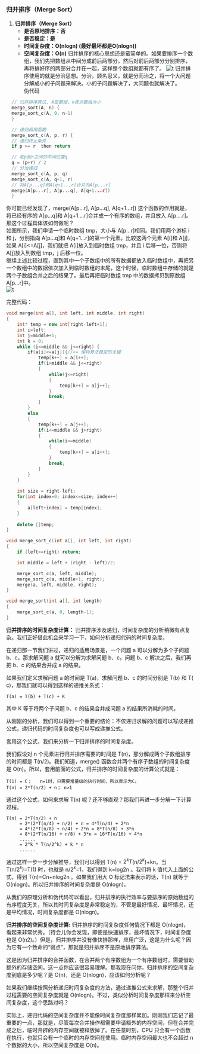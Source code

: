 ### 归并排序（Merge Sort）
1. **归并排序（Merge Sort）**
   * **是否原地排序：否**
   * **是否稳定：是**
   * **时间复杂度：O(nlogn) (最好最坏都是O(nlogn))**
   * **空间复杂度：O(n)**
  归并排序的核心思想还是蛮简单的。如果要排序一个数组，我们先把数组从中间分成前后两部分，然后对前后两部分分别排序，再将排好序的两部分合并在一起，这样整个数组就都有序了。
  ![t](https://static001.geekbang.org/resource/image/db/2b/db7f892d3355ef74da9cd64aa926dc2b.jpg)
  归并排序使用的就是分治思想。分治，顾名思义，就是分而治之，将一个大问题分解成小的子问题来解决。小的子问题解决了，大问题也就解决了。  
  伪代码
  ```c++
    // 归并排序算法, A是数组，n表示数组大小
    merge_sort(A, n) {
    merge_sort_c(A, 0, n-1)
    }

    // 递归调用函数
    merge_sort_c(A, p, r) {
    // 递归终止条件
    if p >= r  then return

    // 取p到r之间的中间位置q
    q = (p+r) / 2
    // 分治递归
    merge_sort_c(A, p, q)
    merge_sort_c(A, q+1, r)
    // 将A[p...q]和A[q+1...r]合并为A[p...r]
    merge(A[p...r], A[p...q], A[q+1...r])
    }
  ```
  你可能已经发现了，merge(A[p...r], A[p...q], A[q+1...r]) 这个函数的作用就是，将已经有序的 A[p...q]和 A[q+1....r]合并成一个有序的数组，并且放入 A[p....r]。那这个过程具体该如何做呢？  
  如图所示，我们申请一个临时数组 tmp，大小与 A[p...r]相同。我们用两个游标 i 和 j，分别指向 A[p...q]和 A[q+1...r]的第一个元素。比较这两个元素 A[i]和 A[j]，如果 A[i]<=A[j]，我们就把 A[i]放入到临时数组 tmp，并且 i 后移一位，否则将 A[j]放入到数组 tmp，j 后移一位。  
  继续上述比较过程，直到其中一个子数组中的所有数据都放入临时数组中，再把另一个数组中的数据依次加入到临时数组的末尾，这个时候，临时数组中存储的就是两个子数组合并之后的结果了。最后再把临时数组 tmp 中的数据拷贝到原数组 A[p...r]中。  
  ![t](https://static001.geekbang.org/resource/image/95/2f/95897ade4f7ad5d10af057b1d144a22f.jpg)
  
  
  完整代码：
  ```c++
  void merge(int a[], int left, int middle, int right)
  {
      int* temp = new int[right-left+1];
      int i=left;
      int j=middle+1;
      int k = 0;
      while (i<=middle && j<=right) {
          if(a[i]<=a[j]){//<= 保持算法稳定的关键
              temp[k++] = a[i++];
              if(i>middle && j<=right)
              {
                  while(j<=right)
                  {
                      temp[k++] = a[j++];
                  }
                  break;
              }
          }
          else
          {
              temp[k++] = a[j++];
              if(i<=middle && j>right)
              {
                  while(i<=middle)
                  {
                      temp[k++] = a[i++];
                  }
                  break;
              }
          }
      }
      
      int size = right-left;
      for(int index=0; index<=size; index++)
      {
          a[left+index] = temp[index];
      }
      
      delete []temp;
  }

  void merge_sort_c(int a[], int left, int right)
  {
      if (left>=right) return;

      int middle = left + (right - left)/2;

      merge_sort_c(a, left, middle);
      merge_sort_c(a, middle+1, right);
      merge(a, left, middle, right);
  }

  void merge_sort(int a[], int length)
  {
      merge_sort_c(a, 0, length-1);
  }
  ```  
    
**归并排序的时间复杂度计算：**
归并排序涉及递归，时间复杂度的分析稍微有点复杂。我们正好借此机会来学习一下，如何分析递归代码的时间复杂度。  
  
在递归那一节我们讲过，递归的适用场景是，一个问题 a 可以分解为多个子问题 b、c，那求解问题 a 就可以分解为求解问题 b、c。问题 b、c 解决之后，我们再把 b、c 的结果合并成 a 的结果。  

如果我们定义求解问题 a 的时间是 T(a)，求解问题 b、c 的时间分别是 T(b) 和 T( c)，那我们就可以得到这样的递推关系式：
```
T(a) = T(b) + T(c) + K
```  
其中 K 等于将两个子问题 b、c 的结果合并成问题 a 的结果所消耗的时间。  
  
从刚刚的分析，我们可以得到一个重要的结论：不仅递归求解的问题可以写成递推公式，递归代码的时间复杂度也可以写成递推公式。  
  
套用这个公式，我们来分析一下归并排序的时间复杂度。  
  
我们假设对 n 个元素进行归并排序需要的时间是 T(n)，那分解成两个子数组排序的时间都是 T(n/2)。我们知道，merge() 函数合并两个有序子数组的时间复杂度是 O(n)。所以，套用前面的公式，归并排序的时间复杂度的计算公式就是：  
```
T(1) = C；   n=1时，只需要常量级的执行时间，所以表示为C。
T(n) = 2*T(n/2) + n； n>1
```  
  
通过这个公式，如何来求解 T(n) 呢？还不够直观？那我们再进一步分解一下计算过程。  
  
```
T(n) = 2*T(n/2) + n
     = 2*(2*T(n/4) + n/2) + n = 4*T(n/4) + 2*n
     = 4*(2*T(n/8) + n/4) + 2*n = 8*T(n/8) + 3*n
     = 8*(2*T(n/16) + n/8) + 3*n = 16*T(n/16) + 4*n
     ......
     = 2^k * T(n/2^k) + k * n
     ......
```  
  
通过这样一步一步分解推导，我们可以得到 T(n) = $2^kT$(n/$2^k$)+kn。当 T(n/$2^k$)=T(1) 时，也就是 n/$2^k$=1，我们得到 k=log2n 。我们将 k 值代入上面的公式，得到 T(n)=Cn+nlog2n 。如果我们用大 O 标记法来表示的话，T(n) 就等于 O(nlogn)。所以归并排序的时间复杂度是 O(nlogn)。  
  
从我们的原理分析和伪代码可以看出，归并排序的执行效率与要排序的原始数组的有序程度无关，所以其时间复杂度是非常稳定的，不管是最好情况、最坏情况，还是平均情况，时间复杂度都是 O(nlogn)。
  
    
**归并排序的空间复杂度计算:**
归并排序的时间复杂度任何情况下都是 O(nlogn)，看起来非常优秀。（待会儿你会发现，即便是快速排序，最坏情况下，时间复杂度也是 O(n2)。）但是，归并排序并没有像快排那样，应用广泛，这是为什么呢？因为它有一个致命的“弱点”，那就是归并排序不是原地排序算法。  
  
这是因为归并排序的合并函数，在合并两个有序数组为一个有序数组时，需要借助额外的存储空间。这一点你应该很容易理解。那我现在问你，归并排序的空间复杂度到底是多少呢？是 O(n)，还是 O(nlogn)，应该如何分析呢？  
  
如果我们继续按照分析递归时间复杂度的方法，通过递推公式来求解，那整个归并过程需要的空间复杂度就是 O(nlogn)。不过，类似分析时间复杂度那样来分析空间复杂度，这个思路对吗？  
  
实际上，递归代码的空间复杂度并不能像时间复杂度那样累加。刚刚我们忘记了最重要的一点，那就是，尽管每次合并操作都需要申请额外的内存空间，但在合并完成之后，临时开辟的内存空间就被释放掉了。在任意时刻，CPU 只会有一个函数在执行，也就只会有一个临时的内存空间在使用。临时内存空间最大也不会超过 n 个数据的大小，所以空间复杂度是 O(n)。 